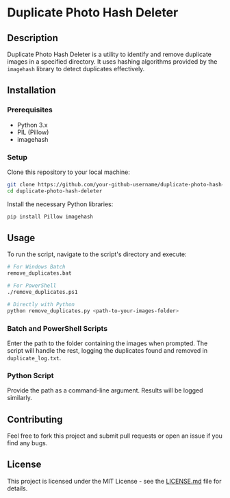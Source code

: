 
# Duplicate Photo Hash Deleter

## Description
Duplicate Photo Hash Deleter is a utility to identify and remove duplicate images in a specified directory. It uses hashing algorithms provided by the `imagehash` library to detect duplicates effectively.

## Installation

### Prerequisites
- Python 3.x
- PIL (Pillow)
- imagehash

### Setup
Clone this repository to your local machine:
```bash
git clone https://github.com/your-github-username/duplicate-photo-hash-deleter.git
cd duplicate-photo-hash-deleter
```

Install the necessary Python libraries:
```bash
pip install Pillow imagehash
```

## Usage

To run the script, navigate to the script's directory and execute:
```bash
# For Windows Batch
remove_duplicates.bat

# For PowerShell
./remove_duplicates.ps1

# Directly with Python
python remove_duplicates.py <path-to-your-images-folder>
```

### Batch and PowerShell Scripts
Enter the path to the folder containing the images when prompted. The script will handle the rest, logging the duplicates found and removed in `duplicate_log.txt`.

### Python Script
Provide the path as a command-line argument. Results will be logged similarly.

## Contributing
Feel free to fork this project and submit pull requests or open an issue if you find any bugs.

## License
This project is licensed under the MIT License - see the [LICENSE.md](LICENSE.md) file for details.
